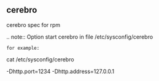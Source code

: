 cerebro
------------

cerebro spec for rpm

.. note::
Option start cerebro in file /etc/sysconfig/cerebro
```
for example:
```
cat /etc/sysconfig/cerebro

-Dhttp.port=1234 -Dhttp.address=127.0.0.1
